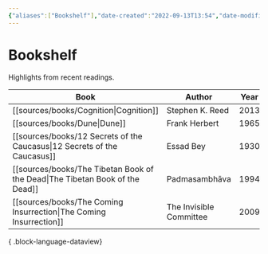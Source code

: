 ```yaml
---
{"aliases":["Bookshelf"],"date-created":"2022-09-13T13:54","date-modified":"2023-04-25T18:36","dg-publish":true,"tags":["map"],"title":"Bookshelf","up":[["+home"]],"permalink":"/atlas/bookshelf/","dgPassFrontmatter":true}
---
```



# Bookshelf

Highlights from recent readings.

| Book                                                                            | Author                  | Year |
| ------------------------------------------------------------------------------- | ----------------------- | ---- |
| [[sources/books/Cognition\|Cognition]]                                       | Stephen K. Reed         | 2013 |
| [[sources/books/Dune\|Dune]]                                                 | Frank Herbert           | 1965 |
| [[sources/books/12 Secrets of the Caucasus\|12 Secrets of the Caucasus]]     | Essad Bey               | 1930 |
| [[sources/books/The Tibetan Book of the Dead\|The Tibetan Book of the Dead]] | Padmasambhāva           | 1994 |
| [[sources/books/The Coming Insurrection\|The Coming Insurrection]]           | The Invisible Committee | 2009 |

{ .block-language-dataview}
